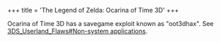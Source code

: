 +++
title = 'The Legend of Zelda: Ocarina of Time 3D'
+++

Ocarina of Time 3D has a savegame exploit known as "oot3dhax". See
[3DS_Userland_Flaws#Non-system
applications](3DS_Userland_Flaws#non-system-applications "wikilink").
